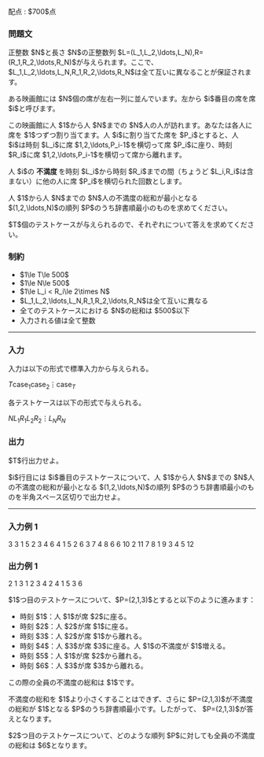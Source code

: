 
<div>

<span>

<span>

<p>
配点 : $700$点
</p>

<div>

<section>

### **問題文**

<p>
正整数 $N$と長さ $N$の正整数列 $L=(L_1,L_2,\ldots,L_N),R=(R_1,R_2,\ldots,R_N)$が与えられます。ここで、 $L_1,L_2,\ldots,L_N,R_1,R_2,\ldots,R_N$は全て互いに異なることが保証されます。
</p>

<p>
ある映画館には $N$個の席が左右一列に並んでいます。左から $i$番目の席を席 $i$と呼びます。
</p>

<p>
この映画館に人 $1$から人 $N$までの $N$人の人が訪れます。あなたは各人に席を $1$つずつ割り当てます。人 $i$に割り当てた席を $P_i$とすると、人 $i$は時刻 $L_i$に席 $1,2,\ldots,P_i-1$を横切って席 $P_i$に座り、時刻 $R_i$に席 $1,2,\ldots,P_i-1$を横切って席から離れます。
</p>

<p>
人 $i$の 
<strong>
不満度
</strong>
を時刻 $L_i$から時刻 $R_i$までの間（ちょうど $L_i,R_i$は含まない）に他の人に席 $P_i$を横切られた回数とします。
</p>

<p>
人 $1$から人 $N$までの $N$人の不満度の総和が最小となる $(1,2,\ldots,N)$の順列 $P$のうち辞書順最小のものを求めてください。
</p>

<p>
$T$個のテストケースが与えられるので、それぞれについて答えを求めてください。
</p>

</section>

</div>

<div>

<section>

### **制約**

<ul>

<li>
$1\le T\le 500$
</li>

<li>
$1\le N\le 500$
</li>

<li>
$1\le L_i < R_i\le 2\times N$
</li>

<li>
$L_1,L_2,\ldots,L_N,R_1,R_2,\ldots,R_N$は全て互いに異なる
</li>

<li>
全てのテストケースにおける $N$の総和は $500$以下
</li>

<li>
入力される値は全て整数
</li>

</ul>

</section>

</div>

---

<div>

<div>

<section>

### **入力**

<p>
入力は以下の形式で標準入力から与えられる。
</p>

<div>

$T$$\text{case}_1$$\text{case}_2$$\vdots$$\text{case}_T$
</div>

<p>
各テストケースは以下の形式で与えられる。
</p>

<div>

$N$$L_1$$R_1$$L_2$$R_2$$\vdots$$L_N$$R_N$
</div>

</section>

</div>

<div>

<section>

### **出力**

<p>
$T$行出力せよ。
</p>

<p>
$i$行目には $i$番目のテストケースについて、人 $1$から人 $N$までの $N$人の不満度の総和が最小となる $(1,2,\ldots,N)$の順列 $P$のうち辞書順最小のものを半角スペース区切りで出力せよ。
</p>

</section>

</div>

</div>

---

<div>

<section>

### **入力例 1**

<div>

3
3
1 5
2 3
4 6
4
1 5
2 6
3 7
4 8
6
6 10
2 11
7 8
1 9
3 4
5 12

</div>

</section>

</div>

<div>

<section>

### **出力例 1**

<div>

2 1 3
1 2 3 4
2 4 1 5 3 6

</div>

<p>
$1$つ目のテストケースについて、$P=(2,1,3)$とすると以下のように進みます：
</p>

<ul>

<li>
時刻 $1$：人 $1$が席 $2$に座る。
</li>

<li>
時刻 $2$：人 $2$が席 $1$に座る。
</li>

<li>
時刻 $3$：人 $2$が席 $1$から離れる。
</li>

<li>
時刻 $4$：人 $3$が席 $3$に座る。人 $1$の不満度が $1$増える。
</li>

<li>
時刻 $5$：人 $1$が席 $2$から離れる。
</li>

<li>
時刻 $6$：人 $3$が席 $3$から離れる。
</li>

</ul>

<p>
この際の全員の不満度の総和は $1$です。
</p>

<p>
不満度の総和を $1$より小さくすることはできず、さらに $P=(2,1,3)$が不満度の総和が $1$となる $P$のうち辞書順最小です。したがって、 $P=(2,1,3)$が答えとなります。
</p>

<p>
$2$つ目のテストケースについて、どのような順列 $P$に対しても全員の不満度の総和は $6$となります。
</p>

</section>

</div>

</span>

</span>

</div>
